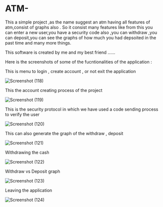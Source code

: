# ATM-
This a simple project ,as the name suggest an atm having all features of atm,consist of graphs also .
So it consist many features like from this you can enter a new user,you have a security code also ,you can withdraw ,you can deposit,you can see the graphs of how much you had depsoited in the past time
and many more things.

This software is created by me and my best friend ......



Here is the screenshots of some of the fucntionalities of the application :

This is menu to login , create account , or not exit the application

![Screenshot (118)](https://user-images.githubusercontent.com/103873587/199506164-80021bcf-d294-4aa6-be8b-af545c8e2d9c.png)

This the account creating process of the project 

![Screenshot (119)](https://user-images.githubusercontent.com/103873587/199506713-d5461ff9-20ff-41da-8e66-cba5ef702e0a.png)

This is the security protocol in which we have used a code sending process to verify the user

![Screenshot (120)](https://user-images.githubusercontent.com/103873587/199506784-53919223-bb16-4178-bc5c-e6a3fbb2489e.png)


This can also generate the graph of the withdraw , deposit 

![Screenshot (121)](https://user-images.githubusercontent.com/103873587/199506927-57bddbed-63fb-43de-a4f1-3eaa29ed7c24.png)

Withdrawing the cash

![Screenshot (122)](https://user-images.githubusercontent.com/103873587/199507040-ffd94e74-92bf-4d43-bcf5-f164b4fcd777.png)


Withdraw vs Deposit graph

![Screenshot (123)](https://user-images.githubusercontent.com/103873587/199507142-0ac950ac-db98-45d1-9d35-b69e105d802e.png)


Leaving the application 

![Screenshot (124)](https://user-images.githubusercontent.com/103873587/199507233-3bac34c0-75e7-43fc-a525-a0c7db4071f6.png)

